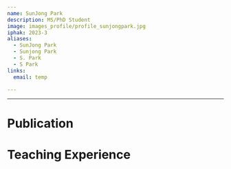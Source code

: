 ```yaml
---
name: SunJong Park
description: MS/PhD Student
image: images_profile/profile_sunjongpark.jpg
iphak: 2023-3
aliases:
  - SunJong Park
  - Sunjong Park
  - S. Park
  - S Park
links:
  email: temp

---
```




---

# Publication




# Teaching Experience
